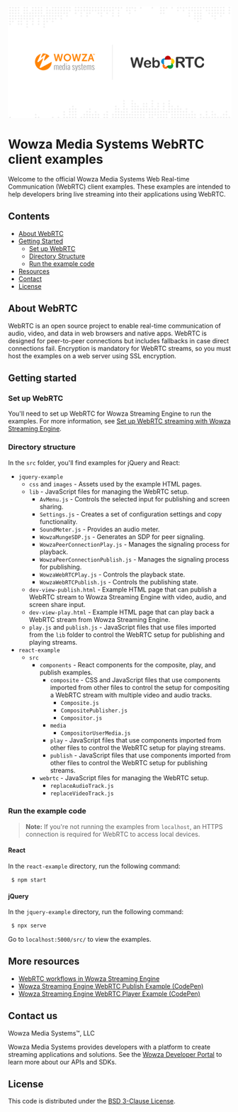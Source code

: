 ![wowza media systems logo](images/wowza-logo.png)
# Wowza Media Systems WebRTC client examples

Welcome to the official Wowza Media Systems Web Real-time Communication (WebRTC) client examples. These examples are intended to help developers bring live streaming into their applications using WebRTC.

## Contents

- [About WebRTC](#about-webrtc)
- [Getting Started](#getting-started)
  - [Set up WebRTC](#set-up-webrtc)
  - [Directory Structure](#directory-structure)
  - [Run the example code](#run-the-example-code)
- [Resources](#more-resources)
- [Contact](#contact-us)
- [License](#license)

## About WebRTC
WebRTC is an open source project to enable real-time communication of audio, video, and data in web browsers and native apps. WebRTC is designed for peer-to-peer connections but includes fallbacks in case direct connections fail. Encryption is mandatory for WebRTC streams, so you must host the examples on a web server using SSL encryption.

## Getting started

### Set up WebRTC
You'll need to set up WebRTC for Wowza Streaming Engine to run the examples. For more information, see [Set up WebRTC streaming with Wowza Streaming Engine](https://www.wowza.com/docs/how-to-use-webrtc-with-wowza-streaming-engine).

### Directory structure

In the `src` folder, you'll find examples for jQuery and React:

- `jquery-example`
    - `css` and `images` - Assets used by the example HTML pages.
    - `lib` - JavaScript files for managing the WebRTC setup.
        - `AvMenu.js` - Controls the selected input for publishing and screen sharing.
        - `Settings.js` - Creates a set of configuration settings and copy functionality.
        - `SoundMeter.js` - Provides an audio meter.
        - `WowzaMungeSDP.js` - Generates an SDP for peer signaling.
        - `WowzaPeerConnectionPlay.js` - Manages the signaling process for playback.
        - `WowzaPeerConnectionPublish.js` - Manages the signaling process for publishing.
        - `WowzaWebRTCPlay.js` - Controls the playback state.
        - `WowzaWebRTCPublish.js` - Controls the publishing state.
    - `dev-view-publish.html` - Example HTML page that can publish a WebRTC stream to Wowza Streaming Engine with video, audio, and screen share input.
    - `dev-view-play.html` - Example HTML page that can play back a WebRTC stream from Wowza Streaming Engine.
    - `play.js` and `publish.js` - JavaScript files that use files imported from the `lib` folder to control the WebRTC setup for publishing and playing streams.
- `react-example`
    - `src`
        - `components` - React components for the composite, play, and publish examples.
            - `composite` - CSS and JavaScript files that use components imported from other files to control the setup for compositing a WebRTC stream with multiple video and audio tracks.
                - `Composite.js`
                - `CompositePublisher.js`
                - `Compositor.js`
            - `media`
                - `CompositorUserMedia.js`
            - `play` -  JavaScript files that use components imported from other files to control the WebRTC setup for playing streams.
            - `publish` - JavaScript files that use components imported from other files to control the WebRTC setup for publishing streams.
        - `webrtc` - JavaScript files for managing the WebRTC setup.
            - `replaceAudioTrack.js`
            - `replaceVideoTrack.js`

### Run the example code

>	**Note:**
>   If you're not running the examples from `localhost`, an HTTPS connection is required for WebRTC to access local devices.

#### React

In the `react-example` directory, run the following command:
```bash
 $ npm start
 ```

#### jQuery

In the `jquery-example` directory, run the following command:
```bash
 $ npx serve
 ```

Go to `localhost:5000/src/` to view the examples.

## More resources

- [WebRTC workflows in Wowza Streaming Engine](https://www.wowza.com/docs/webrtc-workflows-in-wowza-streaming-engine)
- [Wowza Streaming Engine WebRTC Publish Example (CodePen)](https://codepen.io/team/wowza/pen/abNJqWV)
- [Wowza Streaming Engine WebRTC Player Example (CodePen)](https://codepen.io/team/wowza/pen/GRZrVrQ)

## Contact us

Wowza Media Systems™, LLC

Wowza Media Systems provides developers with a platform to create streaming applications and solutions. See the [Wowza Developer Portal](https://www.wowza.com/resources/developers) to learn more about our APIs and SDKs.

## License

This code is distributed under the [BSD 3-Clause License](LICENSE.txt).